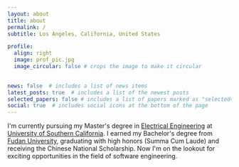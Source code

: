 ```yaml
---
layout: about
title: about
permalink: /
subtitle: Los Angeles, California, United States

profile:
  align: right
  image: prof_pic.jpg
  image_circular: false # crops the image to make it circular
  

news: false  # includes a list of news items
latest_posts: true  # includes a list of the newest posts
selected_papers: false # includes a list of papers marked as "selected={true}"
social: true  # includes social icons at the bottom of the page
---
```

I'm currently pursuing my Master's degree in [Electrical Engineering](https://viterbigradadmission.usc.edu/programs/masters/msprograms/electrical-computer-engineering/ms-electrical-engineering/) 
at [University of Southern California](https://www.usc.edu).
I earned my Bachelor's degree from [Fudan University](https://www.fudan.edu.cn/en/), graduating with high honors (Summa Cum Laude) and receiving the Chinese National Scholarship.
Now I'm on the lookout for exciting opportunities in the field of software engineering.

[//]: # (I'm deeply passionate about Cloud Computing, covering software, network, and hardware.)

[//]: # (Moreover, I've accumulated valuable experience in web development.)

[//]: # (Please feel free to take a look at my projects, labs, blogs and intern experience.)
  
